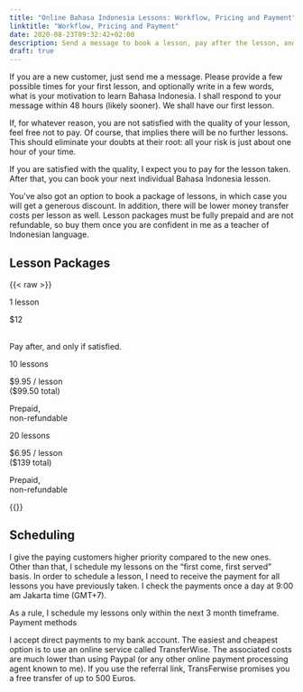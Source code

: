 ```yaml
---
title: "Online Bahasa Indonesia Lessons: Workflow, Pricing and Payment"
linktitle: "Workflow, Pricing and Payment"
date: 2020-08-23T09:32:42+02:00
description: Send a message to book a lesson, pay after the lesson, and only if satisfied.
draft: true
---
```


If you are a new customer, just send me a message. Please provide a few possible times for your
first lesson, and optionally write in a few words, what is your motivation to learn Bahasa
Indonesia. I shall respond to your message within 48 hours (likely sooner). We shall have our first
lesson.

If, for whatever reason, you are not satisfied with the quality of your lesson, feel free not to
pay. Of course, that implies there will be no further lessons. This should eliminate your doubts at
their root: all your risk is just about one hour of your time.

If you are satisfied with the quality, I expect you to pay for the lesson taken. After that, you can
book your next individual Bahasa Indonesia lesson.

You’ve also got an option to book a package of lessons, in which case you will get a generous
discount. In addition, there will be lower money transfer costs per lesson as well. Lesson packages
must be fully prepaid and are not refundable, so buy them once you are confident in me as a teacher
of Indonesian language.

## Lesson Packages

{{< raw >}}
<div class="priceWrapper">
                    <div class="priceBox l1">
                        <p class="lessons">
                            1 lesson
                        </p>
                        <p class="price">
                            $12 <br><span class="pricePerPackage">&nbsp;</span>
                        </p>
                        <p class="terms">
                            Pay after, and only if satisfied.
                        </p>
                    </div>
                    <div class="priceBox l10">
                        <p class="lessons">
                            10 lessons
                        </p>
                        <p class="price">
                            $9.95 / lesson <br><span class="pricePerPackage">($99.50 total)</span>
                        </p>
                        <p class="terms">
                            Prepaid, <br>non-refundable
                        </p>
                    </div>
                    <div class="priceBox l20">
                        <p class="lessons">
                            20 lessons
                        </p>
                        <p class="price">
                            $6.95 / lesson <br><span class="pricePerPackage">($139 total)</span>
                        </p>
                        <p class="terms">
                            Prepaid, <br>non-refundable
                        </p>
                    </div>
                </div>
{{</ raw >}}

## Scheduling

I give the paying customers higher priority compared to the new ones. Other than that, I schedule my
lessons on the “first come, first served” basis. In order to schedule a lesson, I need to receive
the payment for all lessons you have previously taken. I check the payments once a day at 9:00 am
Jakarta time (GMT+7).

As a rule, I schedule my lessons only within the next 3 month timeframe.  Payment methods

I accept direct payments to my bank account. The easiest and cheapest option is to use an online
service called TransferWise. The associated costs are much lower than using Paypal (or any other
online payment processing agent known to me). If you use the referral link, TransFerwise promises
you a free transfer of up to 500 Euros.
